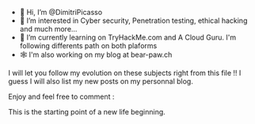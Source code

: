 - 👋 Hi, I’m @DimitriPicasso
- 👀 I’m interested in Cyber security, Penetration testing, ethical hacking and much more...
- 🌱 I’m currently learning on TryHackMe.com and A Cloud Guru. I'm following differents path on both plaforms
- 🕸️ I'm also working on my blog at bear-paw.ch 

I will let you follow my evolution on these subjects right from this file !!
I guess I will also list my new posts on my personnal blog.

Enjoy and feel free to comment :

This is the starting point of a new life beginning.


